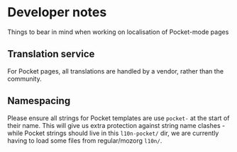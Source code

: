 # Developer notes

Things to bear in mind when working on localisation of Pocket-mode pages
## Translation service

For Pocket pages, all translations are handled by a vendor, rather than the community.
## Namespacing

Please ensure all strings for Pocket templates are use `pocket-` at the start of their name. This will give us extra protection against string name clashes - while Pocket strings should live in this `l10n-pocket/` dir, we are currently having to load some files from regular/mozorg `l10n/`.
